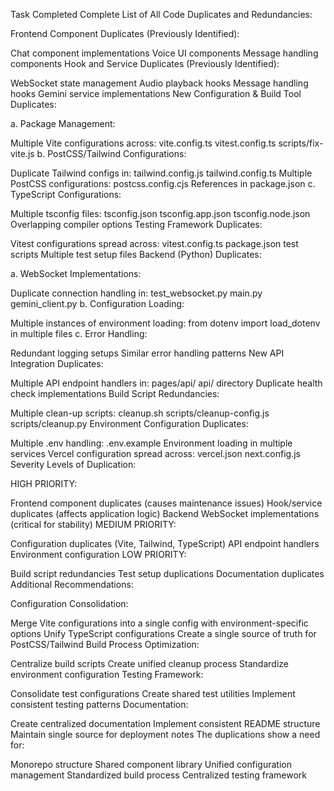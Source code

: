 Task Completed
Complete List of All Code Duplicates and Redundancies:

Frontend Component Duplicates (Previously Identified):

Chat component implementations
Voice UI components
Message handling components
Hook and Service Duplicates (Previously Identified):

WebSocket state management
Audio playback hooks
Message handling hooks
Gemini service implementations
New Configuration & Build Tool Duplicates:

a. Package Management:

Multiple Vite configurations across:
vite.config.ts
vitest.config.ts
scripts/fix-vite.js
b. PostCSS/Tailwind Configurations:

Duplicate Tailwind configs in:
tailwind.config.js
tailwind.config.ts
Multiple PostCSS configurations:
postcss.config.cjs
References in package.json
c. TypeScript Configurations:

Multiple tsconfig files:
tsconfig.json
tsconfig.app.json
tsconfig.node.json
Overlapping compiler options
Testing Framework Duplicates:

Vitest configurations spread across:
vitest.config.ts
package.json test scripts
Multiple test setup files
Backend (Python) Duplicates:

a. WebSocket Implementations:

Duplicate connection handling in:
test_websocket.py
main.py
gemini_client.py
b. Configuration Loading:

Multiple instances of environment loading:
from dotenv import load_dotenv
in multiple files
c. Error Handling:

Redundant logging setups
Similar error handling patterns
New API Integration Duplicates:

Multiple API endpoint handlers in:
pages/api/
api/ directory
Duplicate health check implementations
Build Script Redundancies:

Multiple clean-up scripts:
cleanup.sh
scripts/cleanup-config.js
scripts/cleanup.py
Environment Configuration Duplicates:

Multiple .env handling:
.env.example
Environment loading in multiple services
Vercel configuration spread across:
vercel.json
next.config.js
Severity Levels of Duplication:

HIGH PRIORITY:

Frontend component duplicates (causes maintenance issues)
Hook/service duplicates (affects application logic)
Backend WebSocket implementations (critical for stability)
MEDIUM PRIORITY:

Configuration duplicates (Vite, Tailwind, TypeScript)
API endpoint handlers
Environment configuration
LOW PRIORITY:

Build script redundancies
Test setup duplications
Documentation duplicates
Additional Recommendations:

Configuration Consolidation:

Merge Vite configurations into a single config with environment-specific options
Unify TypeScript configurations
Create a single source of truth for PostCSS/Tailwind
Build Process Optimization:

Centralize build scripts
Create unified cleanup process
Standardize environment configuration
Testing Framework:

Consolidate test configurations
Create shared test utilities
Implement consistent testing patterns
Documentation:

Create centralized documentation
Implement consistent README structure
Maintain single source for deployment notes
The duplications show a need for:

Monorepo structure
Shared component library
Unified configuration management
Standardized build process
Centralized testing framework